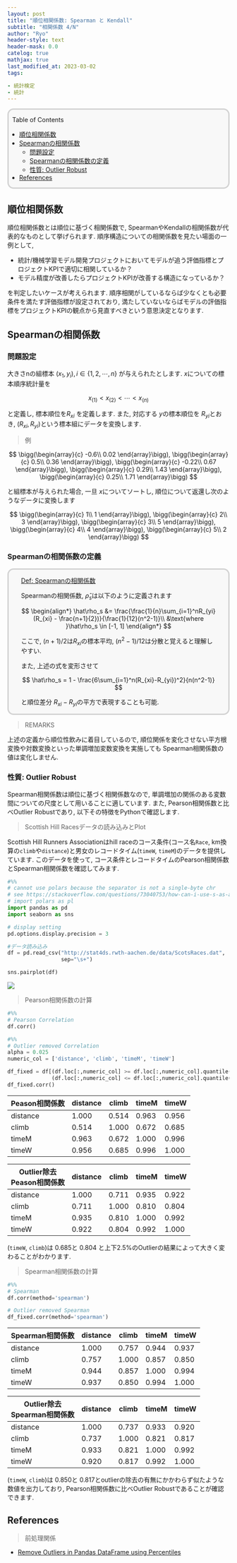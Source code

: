 ```yaml
---
layout: post
title: "順位相関係数: Spearman と Kendall"
subtitle: "相関係数 4/N"
author: "Ryo"
header-style: text
header-mask: 0.0
catelog: true
mathjax: true
last_modified_at: 2023-03-02
tags:

- 統計検定
- 統計
---
```


<div style='border-radius: 1em; border-style:solid; border-color:#D3D3D3; background-color:#F8F8F8'>
<p class="h4">&nbsp;&nbsp;Table of Contents</p>
<!-- START doctoc generated TOC please keep comment here to allow auto update -->
<!-- DON'T EDIT THIS SECTION, INSTEAD RE-RUN doctoc TO UPDATE -->

- [順位相関係数](#%E9%A0%86%E4%BD%8D%E7%9B%B8%E9%96%A2%E4%BF%82%E6%95%B0)
- [Spearmanの相関係数](#spearman%E3%81%AE%E7%9B%B8%E9%96%A2%E4%BF%82%E6%95%B0)
  - [問題設定](#%E5%95%8F%E9%A1%8C%E8%A8%AD%E5%AE%9A)
  - [Spearmanの相関係数の定義](#spearman%E3%81%AE%E7%9B%B8%E9%96%A2%E4%BF%82%E6%95%B0%E3%81%AE%E5%AE%9A%E7%BE%A9)
  - [性質: Outlier Robust](#%E6%80%A7%E8%B3%AA-outlier-robust)
- [References](#references)

<!-- END doctoc generated TOC please keep comment here to allow auto update -->

</div>


## 順位相関係数

順位相関係数とは順位に基づく相関係数で, SpearmanやKendallの相関係数が代表的なものとして挙げられます.
順序構造についての相関係数を見たい場面の一例として, 

- 統計/機械学習モデル開発プロジェクトにおいてモデルが追う評価指標とプロジェクトKPIで適切に相関しているか？
- モデル精度が改善したらプロジェクトKPIが改善する構造になっているか？

を判定したいケースが考えられます. 順序相関がしているならば少なくとも必要条件を満たす評価指標が設定されており, 
満たしていないならばモデルの評価指標をプロジェクトKPIの観点から見直すべきという意思決定となります.

## Spearmanの相関係数
### 問題設定

大きさnの組標本 $(x_1, y_i), i\in\{1, 2, \cdots, n\}$ が与えられたとします.
$x$についての標本順序統計量を

$$
x_{(1)} < x_{(2)} < \cdots < x_{(n)}
$$

と定義し, 標本順位を$R_{xi}$ を定義します. また, 対応する $y$の標本順位を $R_{yi}$とおき, $(R_{xi}, R_{yi})$という標本組にデータを変換します.


> 例

$$
\bigg(\begin{array}{c}
-0.6\\
0.02
\end{array}\bigg), 
\bigg(\begin{array}{c}
0.5\\
0.36
\end{array}\bigg), 
\bigg(\begin{array}{c}
-0.22\\
0.67
\end{array}\bigg), 
\bigg(\begin{array}{c}
0.29\\
1.43
\end{array}\bigg), 
\bigg(\begin{array}{c}
0.25\\
1.71
\end{array}\bigg)
$$

と組標本が与えられた場合, 一旦 $x$についてソートし, 順位について返還し次のようなデータに変換します

$$
\bigg(\begin{array}{c}
1\\
1
\end{array}\bigg), 
\bigg(\begin{array}{c}
2\\
3
\end{array}\bigg), 
\bigg(\begin{array}{c}
3\\
5
\end{array}\bigg), 
\bigg(\begin{array}{c}
4\\
4
\end{array}\bigg), 
\bigg(\begin{array}{c}
5\\
2
\end{array}\bigg)
$$

### Spearmanの相関係数の定義

<div style='padding-left: 2em; padding-right: 2em; border-radius: 1em; border-style:solid; border-color:#D3D3D3; background-color:#F8F8F8'>
<p class="h4"><ins>Def: Spearmanの相関係数</ins></p>

Spearmanの相関係数, $\hat\rho_s$は以下のように定義されます

$$
\begin{align*}
\hat\rho_s &= \frac{\frac{1}{n}\sum_{i=1}^nR_{yi}(R_{xi} - \frac{n+1}{2})}{\frac{1}{12}(n^2-1)}\\
&\text{where }\hat\rho_s \in [-1, 1]
\end{align*}
$$


ここで, $(n+1)/2$は$R_{xi}$の標本平均, $(n^2-1)/12$は分散と覚えると理解しやすい.

また, 上述の式を変形させて

$$
\hat\rho_s = 1 - \frac{6\sum_{i=1}^n(R_{xi}-R_{yi})^2}{n(n^2-1)}
$$

と順位差分 $R_{xi}-R_{yi}$の平方で表現することも可能.
</div>

> REMARKS

上述の定義から順位性飲みに着目しているので, 順位関係を変化させない平方根変換や対数変換といった単調増加変数変換を実施しても
Spearman相関係数の値は変化しません.

### 性質: Outlier Robust

Spearman相関係数は順位に基づく相関係数なので, 単調増加の関係のある変数間についての尺度として用いることに適しています. また, Pearson相関係数と比べOutlier Robustであり, 以下その特徴をPythonで確認します.

> Scottish Hill Racesデータの読み込みとPlot

Scottish Hill Runners Associationはhill raceのコース条件(コース名`Race`, km換算の`climb`や`distance`)と男女のレコードタイム(`timeW`, `timeM`)のデータを提供しています. このデータを使って, コース条件とレコードタイムのPearson相関係数とSpearman相関係数を確認してみます.


```python
#%%
# cannot use polars because the separator is not a single-byte chr
# see https://stackoverflow.com/questions/73040753/how-can-i-use-s-as-a-seperator-in-polars
# import polars as pl
import pandas as pd
import seaborn as sns

# display setting
pd.options.display.precision = 3

#データ読み込み
df = pd.read_csv("http://stat4ds.rwth-aachen.de/data/ScotsRaces.dat",
                 sep="\s+")

sns.pairplot(df)
```
<img src="https://github.com/ryonakimageserver/omorikaizuka/blob/master/%E3%83%96%E3%83%AD%E3%82%B0%E7%94%A8/20211003_scottish_hill_race.png?raw=true">

> Pearson相関係数の計算

```python
#%%
# Pearson Correlation
df.corr()

#%%
# Outlier removed Correlation
alpha = 0.025
numeric_col = ['distance', 'climb', 'timeM', 'timeW']

df_fixed = df[(df.loc[:,numeric_col] >= df.loc[:,numeric_col].quantile(alpha)) &
              (df.loc[:,numeric_col] <= df.loc[:,numeric_col].quantile(1 - alpha))]
df_fixed.corr()
```



|Peason相関係数|distance|climb|timeM|timeW|
|---|---|---|---|---|
|distance|1.000|0.514|0.963|0.956|
|climb|0.514|1.000|0.672|0.685|
|timeM|0.963|0.672|1.000|0.996|
|timeW|0.956|0.685|0.996|1.000|

|Outlier除去<br>Peason相関係数|distance|climb|timeM|timeW|
|---|---|---|---|---|
|distance|1.000|0.711|0.935|0.922|
|climb|0.711|1.000|0.810|0.804|
|timeM|0.935|0.810|1.000|0.992|
|timeW|0.922|0.804|0.992|1.000|

(`timeW`, `climb`)は $0.685$と $0.804$ と上下2.5%のOutlierの結果によって大きく変わることがわかります.


> Spearman相関係数の計算


```python
#%%
# Spearman
df.corr(method='spearman')

# Outlier removed Spearman
df_fixed.corr(method='spearman')
```


|Spearman相関係数|distance|climb|timeM|timeW|
|---|---|---|---|---|
|distance|1.000|0.757|0.944|0.937|
|climb|0.757|1.000|0.857|0.850|
|timeM|0.944|0.857|1.000|0.994|
|timeW|0.937|0.850|0.994|1.000|

|Outlier除去<br>Spearman相関係数|distance|climb|timeM|timeW|
|---|---|---|---|---|
|distance|1.000|0.737|0.933|0.920|
|climb|0.737|1.000|0.821|0.817|
|timeM|0.933|0.821|1.000|0.992|
|timeW|0.920|0.817|0.992|1.000|

(`timeW`, `climb`)は $0.850$と $0.817$とoutlierの除去の有無にかかわらず似たような数値を出力しており, Pearson相関係数に比べOutlier Robustであることが確認できます.


## References

> 前処理関係

- [Remove Outliers in Pandas DataFrame using Percentiles](https://stackoverflow.com/questions/35827863/remove-outliers-in-pandas-dataframe-using-percentiles)
